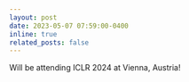 ```yaml
---
layout: post
date: 2023-05-07 07:59:00-0400
inline: true
related_posts: false
---
```


Will be attending ICLR 2024 at Vienna, Austria!